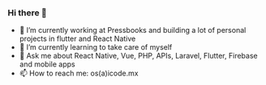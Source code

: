 ### Hi there 👋

- 🔭 I’m currently working at Pressbooks and building a lot of personal projects in flutter and React Native
- 🌱 I’m currently learning to take care of myself
- 💬 Ask me about React Native, Vue, PHP, APIs, Laravel, Flutter, Firebase and mobile apps
- 📫 How to reach me: os(a)icode.mx
